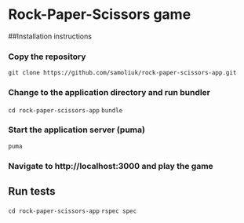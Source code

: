 # Rock-Paper-Scissors game

##Installation instructions

### Copy the repository
`git clone https://github.com/samoliuk/rock-paper-scissors-app.git`

### Change to the application directory and run bundler
`cd rock-paper-scissors-app`
`bundle`

### Start the application server (puma)
`puma`

### Navigate to http://localhost:3000 and play the game

## Run tests
`cd rock-paper-scissors-app`
`rspec spec`
